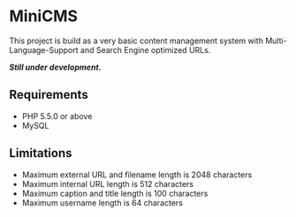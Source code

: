MiniCMS
=======

This project is build as a very basic content management system 
with Multi-Language-Support and Search Engine optimized URLs.

***Still under development.***

Requirements
------------
* PHP 5.5.0 or above
* MySQL

Limitations
-----------
* Maximum external URL and filename length is 2048 characters
* Maximum internal URL length is 512 characters
* Maximum caption and title length is 100 characters
* Maximum username length is 64 characters
